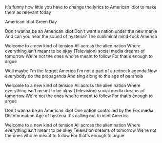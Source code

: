 It's funny how little you have to change the lyrics to American Idiot to make them as relevant today

American Idiot
Green Day

Don't wanna be an American idiot
Don't want a nation under the new mania
And can you hear the sound of hysteria?
The subliminal mind-fuck America

Welcome to a new kind of tension
All across the alien nation
Where everything isn't meant to be okay
(Television) social media dreams of tomorrow
We're not the ones who're meant to follow
For that's enough to argue

Well maybe I'm the faggot America
I'm not a part of a redneck agenda
Now everybody do the propaganda
And sing along to the age of paranoia

Welcome to a new kind of tension
All across the alien nation
Where everything isn't meant to be okay
(Television) social media dreams of tomorrow
We're not the ones who're meant to follow
For that's enough to argue

Don't wanna be an American idiot
One nation controlled by the Fox media
DisInformation Age of hysteria
It's calling out to idiot America

Welcome to a new kind of tension
All across the alien nation
Where everything isn't meant to be okay
Television dreams of tomorrow
We're not the ones who're meant to follow
For that's enough to argue
